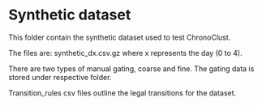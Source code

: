 # Synthetic dataset

This folder contain the synthetic dataset used to test ChronoClust.

The files are: synthetic_dx.csv.gz where x represents the day (0 to 4).

There are two types of manual gating, coarse and fine. The gating data is stored under respective folder.

Transition_rules csv files outline the legal transitions for the dataset.
